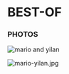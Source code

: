 # BEST-OF


### PHOTOS

![mario and yilan](https://ll-show.s3.amazonaws.com/public/llufs/mario-yilan/mario-yilan.jpg)

![mario-yilan.jpg](https://ll-show.s3.amazonaws.com/public/llufs/yilan-mario/mario-yilan.jpg)
